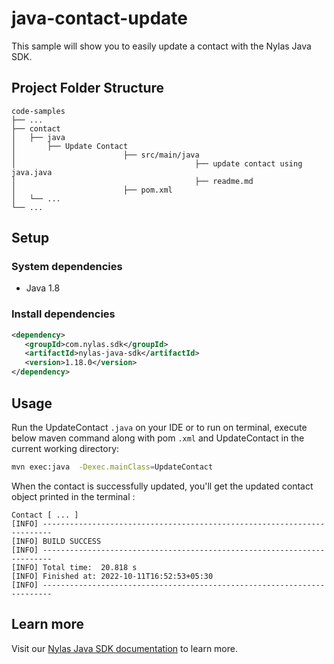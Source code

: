 # java-contact-update

This sample will show you to easily update a contact with the Nylas Java SDK.

## Project Folder Structure

```text
code-samples
├── ...
├── contact                   
│   ├── java          
│       ├── Update Contact
│                        ├── src/main/java
│                                        ├── update contact using java.java
│                                        ├── readme.md
│                        ├── pom.xml                                                        
│   └── ...              
└── ...
```

## Setup

### System dependencies

- Java 1.8

### Install dependencies

```xml
<dependency>
   <groupId>com.nylas.sdk</groupId>
   <artifactId>nylas-java-sdk</artifactId>
   <version>1.18.0</version>
</dependency>
```

## Usage

Run the UpdateContact `.java` on your IDE or to run on terminal, execute below maven command along with pom `.xml` and UpdateContact in the current working directory:

```bash
mvn exec:java  -Dexec.mainClass=UpdateContact
```

When the contact is successfully updated, you'll get the updated contact object printed in the terminal :

```text
Contact [ ... ]
[INFO] ------------------------------------------------------------------------
[INFO] BUILD SUCCESS
[INFO] ------------------------------------------------------------------------
[INFO] Total time:  20.818 s
[INFO] Finished at: 2022-10-11T16:52:53+05:30
[INFO] ------------------------------------------------------------------------
```

## Learn more

Visit our [Nylas Java SDK documentation](https://developer.nylas.com/docs/developer-tools/sdk/java-sdk/) to learn more.
